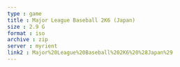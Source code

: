 ```yaml
---
type : game
title : Major League Baseball 2K6 (Japan)
size : 2.9 G
format : iso
archive : zip
server : myrient
link2 : Major%20League%20Baseball%202K6%20%28Japan%29
---
```

